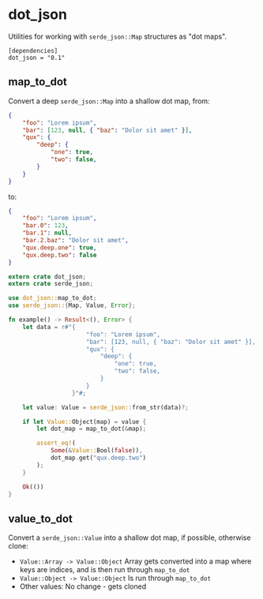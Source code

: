 # dot_json

Utilities for working with `serde_json::Map` structures as "dot maps".

```
[dependencies]
dot_json = "0.1"
```

## map_to_dot

Convert a deep `serde_json::Map` into a shallow dot map, from:

```json
{
    "foo": "Lorem ipsum",
    "bar": [123, null, { "baz": "Dolor sit amet" }],
    "qux": {
        "deep": {
            "one": true,
            "two": false,
        }
    }
}
```

to:

```json
{
    "foo": "Lorem ipsum",
    "bar.0": 123,
    "bar.1": null,
    "bar.2.baz": "Dolor sit amet",
    "qux.deep.one": true,
    "qux.deep.two": false
}
```

```rust
extern crate dot_json;
extern crate serde_json;

use dot_json::map_to_dot;
use serde_json::{Map, Value, Error};

fn example() -> Result<(), Error> {
    let data = r#"{
                      "foo": "Lorem ipsum",
                      "bar": [123, null, { "baz": "Dolor sit amet" }],
                      "qux": {
                          "deep": {
                              "one": true,
                              "two": false,
                          }
                      }
                  }"#;

    let value: Value = serde_json::from_str(data)?;

    if let Value::Object(map) = value {
        let dot_map = map_to_dot(&map);

        assert_eq!(
            Some(&Value::Bool(false)),
            dot_map.get("qux.deep.two")
        );
    }

    Ok(())
}
```

## value_to_dot

Convert a `serde_json::Value` into a shallow dot map, if possible, otherwise clone:

* `Value::Array -> Value::Object` Array gets converted into a map where keys are indices, and is then run through `map_to_dot`
* `Value::Object -> Value::Object` Is run through `map_to_dot`
* Other values: No change - gets cloned